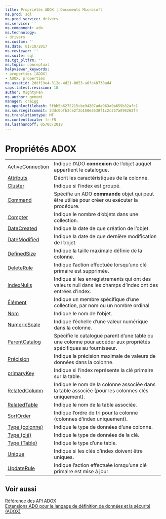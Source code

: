 ```yaml
---
title: Propriétés ADOX | Documents Microsoft
ms.prod: sql
ms.prod_service: drivers
ms.service: ''
ms.component: ado
ms.technology:
- drivers
ms.custom: ''
ms.date: 01/19/2017
ms.reviewer: ''
ms.suite: sql
ms.tgt_pltfrm: ''
ms.topic: conceptual
helpviewer_keywords:
- properties [ADOX]
- ADOX, properties
ms.assetid: 2ddf19e4-312e-4d21-8053-a6fc4b738ad4
caps.latest.revision: 10
author: MightyPen
ms.author: genemi
manager: craigg
ms.openlocfilehash: 5fbb5b6275215cbe94207ada063a0a659b32afc1
ms.sourcegitcommit: 2ddc0bfb3ce2f2b160e3638f1c2c237a898263f4
ms.translationtype: MT
ms.contentlocale: fr-FR
ms.lasthandoff: 05/03/2018
---
```

# <a name="adox-properties"></a>Propriétés ADOX
|||  
|-|-|  
|[ActiveConnection](../../../ado/reference/adox-api/activeconnection-property-adox.md)|Indique l’ADO **connexion** de l’objet auquel appartient le catalogue.|  
|[Attributs](../../../ado/reference/adox-api/attributes-property-adox.md)|Décrit les caractéristiques de la colonne.|  
|[Cluster](../../../ado/reference/adox-api/clustered-property-adox.md)|Indique si l’index est groupé.|  
|[Command](../../../ado/reference/adox-api/command-property-adox.md)|Spécifie un ADO **commande** objet qui peut être utilisé pour créer ou exécuter la procédure.|  
|[Compter](../../../ado/reference/ado-api/count-property-ado.md)|Indique le nombre d’objets dans une collection.|  
|[DateCreated](../../../ado/reference/adox-api/datecreated-property-adox.md)|Indique la date de que création de l’objet.|  
|[DateModified](../../../ado/reference/adox-api/datemodified-property-adox.md)|Indique la date de que dernière modification de l’objet.|  
|[DefinedSize](../../../ado/reference/adox-api/definedsize-property-adox.md)|Indique la taille maximale définie de la colonne.|  
|[DeleteRule](../../../ado/reference/adox-api/deleterule-property-adox.md)|Indique l’action effectuée lorsqu’une clé primaire est supprimée.|  
|[IndexNulls](../../../ado/reference/adox-api/indexnulls-property-adox.md)|Indique si les enregistrements qui ont des valeurs null dans les champs d’index ont des entrées d’index.|  
|[Élément](../../../ado/reference/ado-api/item-property-ado.md)|Indique un membre spécifique d’une collection, par nom ou un nombre ordinal.|  
|[Nom](../../../ado/reference/adox-api/name-property-adox.md)|Indique le nom de l’objet.|  
|[NumericScale](../../../ado/reference/adox-api/numericscale-property-adox.md)|Indique l’échelle d’une valeur numérique dans la colonne.|  
|[ParentCatalog](../../../ado/reference/adox-api/parentcatalog-property-adox.md)|Spécifie le catalogue parent d’une table ou une colonne pour accéder aux propriétés spécifiques au fournisseur.|  
|[Précision](../../../ado/reference/adox-api/precision-property-adox.md)|Indique la précision maximale de valeurs de données dans la colonne.|  
|[primaryKey](../../../ado/reference/adox-api/primarykey-property-adox.md)|Indique si l’index représente la clé primaire sur la table.|  
|[RelatedColumn](../../../ado/reference/adox-api/relatedcolumn-property-adox.md)|Indique le nom de la colonne associée dans la table associée (pour les colonnes clés uniquement).|  
|[RelatedTable](../../../ado/reference/adox-api/relatedtable-property-adox.md)|Indique le nom de la table associée.|  
|[SortOrder](../../../ado/reference/adox-api/sortorder-property-adox.md)|Indique l’ordre de tri pour la colonne (colonnes d’index uniquement).|  
|[Type (colonne)](../../../ado/reference/adox-api/type-property-column-adox.md)|Indique le type de données d’une colonne.|  
|[Type (clé)](../../../ado/reference/adox-api/type-property-key-adox.md)|Indique le type de données de la clé.|  
|[Type (Table)](../../../ado/reference/adox-api/type-property-table-adox.md)|Indique le type d’une table.|  
|[Unique](../../../ado/reference/adox-api/unique-property-adox.md)|Indique si les clés d’index doivent être uniques.|  
|[UpdateRule](../../../ado/reference/adox-api/updaterule-property-adox.md)|Indique l’action effectuée lorsqu’une clé primaire est mise à jour.|  
  
## <a name="see-also"></a>Voir aussi  
 [Référence des API ADOX](../../../ado/reference/adox-api/adox-api-reference.md)   
 [Extensions ADO pour le langage de définition de données et la sécurité (ADOX)](../../../ado/guide/extensions/ado-extensions-for-data-definition-language-and-security-adox.md)
